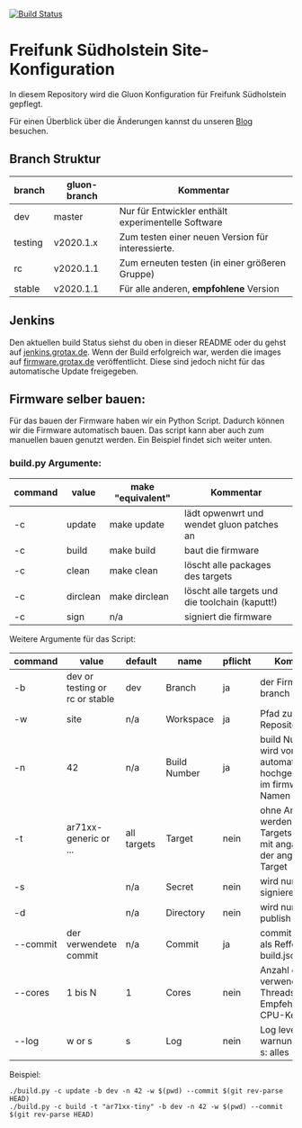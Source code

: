[![Build Status](https://jenkins.grotax.de/buildStatus/icon?job=FFSH-Firmware)](https://jenkins.grotax.de/job/FFSH-Firmware/)

# Freifunk Südholstein Site-Konfiguration

In diesem Repository wird die Gluon Konfiguration für Freifunk Südholstein gepflegt.

Für einen Überblick über die Änderungen kannst du unseren [Blog](https://freifunk-suedholstein.de) besuchen.

## Branch Struktur

| branch  | gluon-branch    | Kommentar                                          |
|---------|-----------------|----------------------------------------------------|
| dev     | master          | Nur für Entwickler enthält experimentelle Software |
| testing | v2020.1.x       | Zum testen einer neuen Version für interessierte.  |
| rc      | v2020.1.1       | Zum erneuten testen (in einer größeren Gruppe)     |
| stable  | v2020.1.1       | Für alle anderen, **empfohlene** Version           |


## Jenkins

Den aktuellen build Status siehst du oben in dieser README oder du gehst auf [jenkins.grotax.de](https://jenkins.grotax.de). Wenn der Build erfolgreich war, werden die images auf [firmware.grotax.de](https://firmware.grotax.de) veröffentlicht. Diese sind jedoch nicht für das automatische Update freigegeben.

## Firmware selber bauen:

Für das bauen der Firmware haben wir ein Python Script. Dadurch können wir die Firmware automatisch bauen.
Das script kann aber auch zum manuellen bauen genutzt werden. Ein Beispiel findet sich weiter unten.

### build.py Argumente:

| command | value    | make "equivalent" | Kommentar                                       |
|---------|----------|-------------------|-------------------------------------------------|
| -c      | update   | make update       | lädt opwenwrt und wendet gluon patches an       |
| -c      | build    | make build        | baut die firmware                               |
| -c      | clean    | make clean        | löscht alle packages des targets                |
| -c      | dirclean | make dirclean     | löscht alle targets und die toolchain (kaputt!) |
| -c      | sign     | n/a               | signiert die firmware                           |

Weitere Argumente für das Script:

| command | value | default | name | pflicht | Kommentar |
|---|---|---|---|---|----|
| -b | dev or testing or rc or stable | dev | Branch | ja | der Firmware branch |
| -w | site | n/a | Workspace | ja | Pfad zum site Repository |
| -n | 42 | n/a | Build Number | ja | build Nummer wird von jenkins automatisch hochgezählt wird im firmware Namen verwendet |
| -t | ar71xx-generic or ... | all targets | Target | nein | ohne Angabe werden alle Targets gebaut, mit angabe nur der angegebene Target |
| -s | <pfad zu secret> | n/a | Secret | nein | wird nur beim signieren benötigt |
| -d | <pfad zu public directory> | n/a | Directory | nein | wird nur bei -publish benötigt |
| --commit | der verwendete commit | n/a | Commit | ja | commit sha, dient als Refferenz im build.json |
| --cores | 1 bis N | 1 | Cores | nein | Anzahl der zu verwenden Threads, Empfehlung: CPU-Kerne+1 |
| --log | w or s | s | Log | nein | Log level w: nur warnungen/Fehler, s: alles |

Beispiel:
```
./build.py -c update -b dev -n 42 -w $(pwd) --commit $(git rev-parse HEAD)
./build.py -c build -t "ar71xx-tiny" -b dev -n 42 -w $(pwd) --commit $(git rev-parse HEAD)
```
